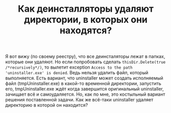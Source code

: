 ﻿---
title: "Как деинсталляторы удаляют директории, в которых они находятся?"
se.owner.user_id: 292257
se.owner.display_name: "J. Huxley"
se.owner.link: "https://ru.stackoverflow.com/users/292257/j-huxley"
se.link: "https://ru.stackoverflow.com/questions/906246/%d0%9a%d0%b0%d0%ba-%d0%b4%d0%b5%d0%b8%d0%bd%d1%81%d1%82%d0%b0%d0%bb%d0%bb%d1%8f%d1%82%d0%be%d1%80%d1%8b-%d1%83%d0%b4%d0%b0%d0%bb%d1%8f%d1%8e%d1%82-%d0%b4%d0%b8%d1%80%d0%b5%d0%ba%d1%82%d0%be%d1%80%d0%b8%d0%b8-%d0%b2-%d0%ba%d0%be%d1%82%d0%be%d1%80%d1%8b%d1%85-%d0%be%d0%bd%d0%b8-%d0%bd%d0%b0%d1%85%d0%be%d0%b4%d1%8f%d1%82%d1%81%d1%8f"
se.question_id: 906246
se.post_type: question
se.score: 6
---
<p>Я вот вижу (по своему реестру), что все деинсталяторы лежат в папках, которые они удаляют. Но если попробовать сделать <code>thisDir.Delete(true /*recursively*/)</code>, то вылетит exception <code>Access to the path 'uninstaller.exe' is denied</code>. Ведь нельзя удалить файл, который выполняется. Есть вариант, что uninstaller может создать исполняемый файл (tmpUninstaller.exe) в какой-то временной директории, запустить его, tmpUninstaller.exe ждёт когда завершится оригинальный uninstaller,  зачищает всё и самоудаляется. Но, как по мне, это костыльный вариант решения поставленной задачи. Как же всё-таки uninstaller удаляет директорию в которой он находится?</p>
